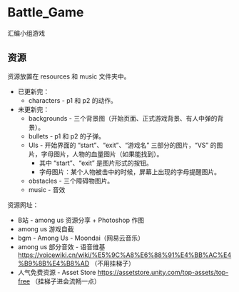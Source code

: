 # Battle_Game
汇编小组游戏
## 资源
资源放置在 resources 和 music 文件夹中。
* 已更新完：
  * characters - p1 和 p2 的动作。
* 未更新完：
  * backgrounds - 三个背景图（开始页面、正式游戏背景、有人中弹的背景）。
  * bullets - p1 和 p2 的子弹。
  * UIs - 开始界面的 “start”、“exit”、“游戏名” 三部分的图片，“VS” 的图片，字母图片，人物的血量图片（如果能找到）。
    * 其中 “start”、“exit” 是图片形式的按钮。
    * 字母图片：某个人物被击中的时候，屏幕上出现的字母提醒图片。
  * obstacles - 三个障碍物图片。
  * music - 音效

资源网址：
* B站 - among us 资源分享 + Photoshop 作图
* among us 游戏自截
* bgm - Among Us - Moondai（网易云音乐）
* among us 部分音效 - 语音维基  https://voicewiki.cn/wiki/%E5%9C%A8%E6%88%91%E4%BB%AC%E4%B9%8B%E4%B8%AD （不用挂梯子）
* 人气免费资源 - Asset Store  https://assetstore.unity.com/top-assets/top-free （挂梯子进会流畅一点）
